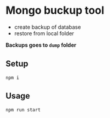 # Mongo buckup tool

- create backup of database
- restore from local folder

**Backups goes to `dump` folder**

## Setup

`npm i`

## Usage

`npm run start`